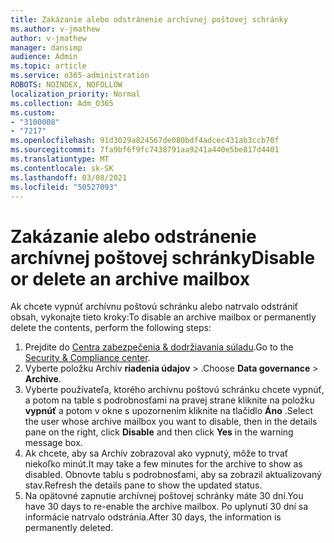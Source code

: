 ```yaml
---
title: Zakázanie alebo odstránenie archívnej poštovej schránky
ms.author: v-jmathew
author: v-jmathew
manager: dansimp
audience: Admin
ms.topic: article
ms.service: o365-administration
ROBOTS: NOINDEX, NOFOLLOW
localization_priority: Normal
ms.collection: Adm_O365
ms.custom:
- "3100008"
- "7217"
ms.openlocfilehash: 91d3029a824567de080bdf4adcec431ab3ccb70f
ms.sourcegitcommit: 7fa9bf6f9fc7438791aa9241a440e5be817d4401
ms.translationtype: MT
ms.contentlocale: sk-SK
ms.lasthandoff: 03/08/2021
ms.locfileid: "50527093"
---
```

# <a name="disable-or-delete-an-archive-mailbox"></a><span data-ttu-id="373a6-102">Zakázanie alebo odstránenie archívnej poštovej schránky</span><span class="sxs-lookup"><span data-stu-id="373a6-102">Disable or delete an archive mailbox</span></span>

<span data-ttu-id="373a6-103">Ak chcete vypnúť archívnu poštovú schránku alebo natrvalo odstrániť obsah, vykonajte tieto kroky:</span><span class="sxs-lookup"><span data-stu-id="373a6-103">To disable an archive mailbox or permanently delete the contents, perform the following steps:</span></span>

1. <span data-ttu-id="373a6-104">Prejdite do [Centra zabezpečenia & dodržiavania súladu]( https://go.microsoft.com/fwlink/p/?linkid=2077143).</span><span class="sxs-lookup"><span data-stu-id="373a6-104">Go to the [Security & Compliance center]( https://go.microsoft.com/fwlink/p/?linkid=2077143).</span></span>
2. <span data-ttu-id="373a6-105">Vyberte položku Archív **riadenia údajov**  >  .</span><span class="sxs-lookup"><span data-stu-id="373a6-105">Choose **Data governance** > **Archive**.</span></span>
3. <span data-ttu-id="373a6-106">Vyberte používateľa, ktorého archívnu poštovú schránku chcete vypnúť, a potom na table s podrobnosťami na pravej strane kliknite na položku **vypnúť** a potom v okne s upozornením kliknite na tlačidlo **Áno** .</span><span class="sxs-lookup"><span data-stu-id="373a6-106">Select the user whose archive mailbox you want to disable, then in the details pane on the right, click **Disable** and then click **Yes** in the warning message box.</span></span>
4. <span data-ttu-id="373a6-107">Ak chcete, aby sa Archív zobrazoval ako vypnutý, môže to trvať niekoľko minút.</span><span class="sxs-lookup"><span data-stu-id="373a6-107">It may take a few minutes for the archive to show as disabled.</span></span> <span data-ttu-id="373a6-108">Obnovte tablu s podrobnosťami, aby sa zobrazil aktualizovaný stav.</span><span class="sxs-lookup"><span data-stu-id="373a6-108">Refresh the details pane to show the updated status.</span></span>
5. <span data-ttu-id="373a6-109">Na opätovné zapnutie archívnej poštovej schránky máte 30 dní.</span><span class="sxs-lookup"><span data-stu-id="373a6-109">You have 30 days to re-enable the archive mailbox.</span></span> <span data-ttu-id="373a6-110">Po uplynutí 30 dní sa informácie natrvalo odstránia.</span><span class="sxs-lookup"><span data-stu-id="373a6-110">After 30 days, the information is permanently deleted.</span></span>
